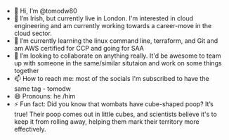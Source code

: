 - 👋 Hi, I’m @tomodw80
- 👀 I’m Irish, but currently live in London.  I'm interested in cloud engineering and am currently working towards a 
      career-move in the cloud sector.
- 🌱 I’m currently learning the linux command line, terraform, and Git and am AWS certified for CCP and going for SAA
- 💞️ I’m looking to collaborate on anything really.  It'd be awesome to team up with someone in the same/similar 
      situtaion and work on some things together
- 📫 How to reach me: most of the socials I'm subscribed to have the same tag - tomodw 
- 😄 Pronouns: he /him
- ⚡ Fun fact: Did you know that wombats have cube-shaped poop? It’s true! Their poop comes out in little cubes, and 
     scientists believe it's to keep it from rolling away, helping them mark their territory more effectively.

<!---
tomodw80/tomodw80 is a ✨ special ✨ repository because its `README.md` (this file) appears on your GitHub profile.
You can click the Preview link to take a look at your changes.
--->
